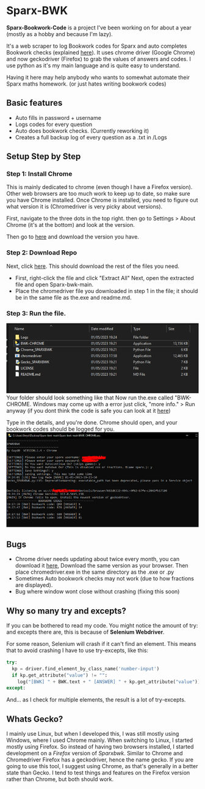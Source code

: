 # Sparx-BWK
**Sparx-Bookwork-Code** is a project I've been working on for about a year (mostly as a hobby and because I'm lazy).


It's a web scraper to log Bookwork codes for Sparx and auto completes Bookwork checks (explained [here](https://support.sparx.co.uk/docs/what-are-bookwork-checks)). It uses chrome driver (Google Chrome) and now geckodriver (Firefox) to grab the values of answers and codes. I use python as it's my main language and is quite easy to understand.

Having it here may help anybody who wants to somewhat automate their Sparx maths homework. (or just hates writing bookwork codes)

## Basic features
* Auto fills in password + username
* Logs codes for every question
* Auto does bookwork checks. (Currently reworking it)
* Creates a full backup log of every question as a .txt in /Logs

## Setup Step by Step
### Step 1: Install Chrome
This is mainly dedicated to chrome (even though I have a Firefox version). Other web browsers are too much work to keep up to date, so make sure you have Chrome installed.
Once Chrome is installed, you need to figure out what version it is (Chromedriver is very picky about versions).

First, navigate to the three dots in the top right.
then go to
Settings > About Chrome (it's at the bottom) and look at the version.

Then go to [here](https://chromedriver.chromium.org/downloads) and download the version you have.

### Step 2: Download Repo
Next, click [here](https://github.com/Gwyd0/Sparx-bwk/archive/refs/heads/main.zip). This should download the rest of the files you need.
* First, right-click the file and click "Extract All"
Next, open the extracted file and open Sparx-bwk-main.
* Place the chromedriver file you downloaded in step 1 in the file; it should be in the same file as the.exe and readme.md.

### Step 3: Run the file.
![capture1](https://raw.githubusercontent.com/Gwyd0/Sparx-bwk/main/Images/Capture2.PNG?raw=True) <br>
Your folder should look something like that
Now run the.exe called "BWK-CHROME.
Windows may come up with a error just click, "more info." > Run anyway (if you dont think the code is safe you can look at it [here](https://github.com/Gwyd0/Sparx-bwk/blob/main/Chrome_SPARXBWK.py))

Type in the details, and you're done. Chrome should open, and your bookwork codes should be logged for you.
![capture1](https://raw.githubusercontent.com/Gwyd0/Sparx-bwk/main/Images/Capture1.PNG?raw=True) <br>

## Bugs
* Chrome driver needs updating about twice every month, you can download it [here](https://chromedriver.chromium.org/downloads), Download the same version
as your browser. Then place chromedriver.exe in the same directory as the .exe or .py
* Sometimes Auto bookwork checks may not work (due to how fractions are displayed). 
* Bug where window wont close without crashing (fixing this soon)
## Why so many try and excepts?
If you can be bothered to read my code. You might notice the amount of try: and excepts there are, this is because of **Selenium Webdriver**.

For some reason, Selenium will crash if it can't find an element. This means that to avoid crashing I have to use try-excepts, like this:
``` python
try:
  kp = driver.find_element_by_class_name('number-input')
  if kp.get_attribute("value") != "":
    log("[BWK] " + BWK.text + " [ANSWER] " + kp.get_attribute("value"))
except:
```
And... as I check for multiple elements, the result is a lot of try-excepts.
## Whats Gecko?
I mainly use Linux, but when I developed this, I was still mostly using Windows, where I used Chrome mainly. When switching to Linux, I started mostly using Firefox. So instead of having two browsers installed, I started development on a *Firefox* version of *Sparxbwk*. Similar to Chrome and Chromedriver Firefox has a geckodriver, hence the name gecko. If you are going to use this tool, I suggest using Chrome, as that's generally in a better state than Gecko. I tend to test things and features on the Firefox version rather than Chrome, but both should work.
